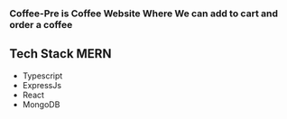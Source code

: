 ### Coffee-Pre is Coffee Website Where We can add to cart and order a coffee

## Tech Stack MERN 
- Typescript
- ExpressJs
- React 
- MongoDB
